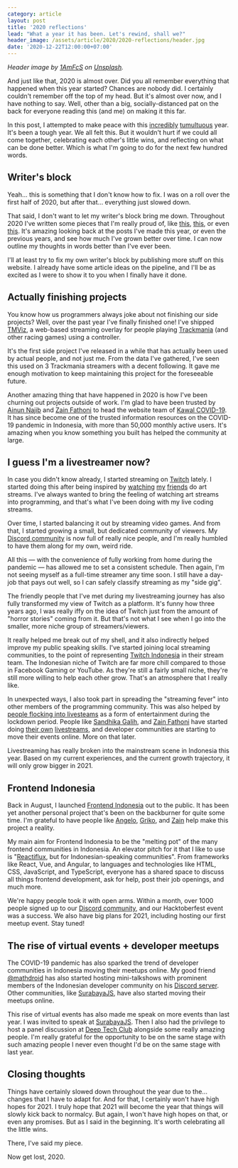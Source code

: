 ```yaml
---
category: article
layout: post
title: '2020 reflections'
lead: "What a year it has been. Let's rewind, shall we?"
header_image: /assets/article/2020/2020-reflections/header.jpg
date: '2020-12-22T12:00:00+07:00'
---
```


_Header image by [1AmFcS](https://unsplash.com/@1amfcs) on [Unsplash](https://unsplash.com/photos/WBXeMvMNil0)._

And just like that, 2020 is almost over. Did you all remember everything that happened when this year started? Chances are nobody did. I certainly couldn't remember off the top of my head. But it's almost over now, and I have nothing to say. Well, other than a big, socially-distanced pat on the back for everyone reading this (and me) on making it this far.

In this post, I attempted to make peace with this [incredibly](https://www.who.int/emergencies/diseases/novel-coronavirus-2019) [tumultuous](https://blacklivesmatters.carrd.co/) year. It's been a tough year. We all felt this. But it wouldn't hurt if we could all come together, celebrating each other's little wins, and reflecting on what can be done better. Which is what I'm going to do for the next few hundred words.

## Writer's block

Yeah... this is something that I don't know how to fix. I was on a roll over the first half of 2020, but after that... everything just slowed down.

That said, I don't want to let my writer's block bring me down. Throughout 2020 I've written some pieces that I'm really proud of, like [this](/posts/2020/03/07/supercharging-your-nextjs-site-with-getstaticprops-and-getstaticpaths/), [this](/posts/2020/07/13/coil-web-monetization/), or even [this](https://www.motorsport101.com/a-tribute-to-a-100-gran-turismo-4-speedrun-attempt/). It's amazing looking back at the posts I've made this year, or even the previous years, and see how much I've grown better over time. I can now outline my thoughts in words better than I've ever been.

I'll at least try to fix my own writer's block by publishing more stuff on this website. I already have some article ideas on the pipeline, and I'll be as excited as I were to show it to you when I finally have it done.

## Actually finishing projects

You know how us programmers always joke about not finishing our side projects? Well, over the past year I've finally finished one! I've shipped [TMViz](https://tmviz.vercel.app/), a web-based streaming overlay for people playing [Trackmania](https://trackmania.com/) (and other racing games) using a controller.

It's the first side project I've released in a while that has actually been used by actual people, and not just me. From the data I've gathered, I've seen this used on 3 Trackmania streamers with a decent following. It gave me enough motivation to keep maintaining this project for the foreseeable future.

Another amazing thing that have happened in 2020 is how I've been churning out projects outside of work. I'm glad to have been trusted by [Ainun Najib](https://twitter.com/ainunnajib) and [Zain Fathoni](https://twitter.com/zainfathoni) to head the website team of [Kawal COVID-19](https://kawalcovid19.id/). It has since become one of the trusted information resources on the COVID-19 pandemic in Indonesia, with more than 50,000 monthly active users. It's amazing when you know something you built has helped the community at large.

## I guess I'm a livestreamer now?

In case you didn't know already, I started streaming on [Twitch](https://www.twitch.tv/resir014) lately. I started doing this after being inspired by [watching](https://www.twitch.tv/cottonwings) [my](https://www.twitch.tv/Mr_Randomnese) [friends](https://www.twitch.tv/Capssimistic) do art streams. I've always wanted to bring the feeling of watching art streams into programming, and that's what I've been doing with my live coding streams.

Over time, I started balancing it out by streaming video games. And from that, I started growing a small, but dedicated community of viewers. My [Discord community](https://discord.gg/ws3P4wf) is now full of really nice people, and I'm really humbled to have them along for my own, weird ride.

All this — with the convenience of fully working from home during the pandemic — has allowed me to set a consistent schedule. Then again, I'm not seeing myself as a full-time streamer any time soon. I still have a day-job that pays out well, so I can safely classify streaming as my "side gig".

The friendly people that I've met during my livestreaming journey has also fully transformed my view of Twitch as a platform. It's funny how three years ago, I was really iffy on the idea of Twitch just from the amount of "horror stories" coming from it. But that's not what I see when I go into the smaller, more niche group of streamers/viewers.

It really helped me break out of my shell, and it also indirectly helped improve my public speaking skills. I've started joining local streaming communities, to the point of representing [Twitch Indonesia](https://twitchindonesia.com/) in their stream team. The Indonesian niche of Twitch are far more chill compared to those in Facebook Gaming or YouTube. As they're still a fairly small niche, they're still more willing to help each other grow. That's an atmosphere that I really like.

In unexpected ways, I also took part in spreading the "streaming fever" into other members of the programming community. This was also helped by [people flocking into livesteams](https://blog.streamelements.com/state-of-the-stream-june-q2-2020-livestreaming-is-getting-much-larger-and-more-global-8acfc3fadbba) as a form of entertainment during the lockdown period. People like [Sandhika Galih](https://twitter.com/sandhikagalih), and [Zain Fathoni](https://twitter.com/zainfathoni) have started doing [their own](https://www.youtube.com/watch?v=zVEFR48Oi2s) [livestreams](https://www.youtube.com/watch?v=illuVAmt3kI), and developer communities are starting to move their events online. More on that later.

Livestreaming has really broken into the mainstream scene in Indonesia this year. Based on my current experiences, and the current growth trajectory, it will only grow bigger in 2021.

## Frontend Indonesia

Back in August, I launched [Frontend Indonesia](https://feid.dev/) out to the public. It has been yet another personal project that's been on the backburner for quite some time. I'm grateful to have people like [Angelo](https://twitter.com/UwUngelo), [Griko](https://twitter.com/griko_nibras), and [Zain](https://twitter.com/zainfathoni) help make this project a reality.

My main aim for Frontend Indonesia to be the "melting pot" of the many frontend communities in Indonesia. An elevator pitch for it that I like to use is "[Reactiflux](https://www.reactiflux.com/), but for Indonesian-speaking communities". From frameworks like React, Vue, and Angular, to languages and technologies like HTML, CSS, JavaScript, and TypeScript, everyone has a shared space to discuss all things frontend development, ask for help, post their job openings, and much more.

We're happy people took it with open arms. Within a month, over 1000 people signed up to our [Discord community](https://s.feid.dev/discord), and our Hacktoberfest event was a success. We also have big plans for 2021, including hosting our first meetup event. Stay tuned!

## The rise of virtual events + developer meetups

The COVID-19 pandemic has also sparked the trend of developer communities in Indonesia moving their meetups online. My good friend [@mathdroid](https://twitter.com/mathdroid) has also started hosting mini-talkshows with prominent members of the Indonesian developer community on his [Discord server](https://mathdro.id/discord). Other communities, like [SurabayaJS](https://surabayajs.org/), have also started moving their meetups online.

This rise of virtual events has also made me speak on more events than last year. I was invited to speak at [SurabayaJS](https://www.twitch.tv/videos/718100906). Then I also had the privilege to host a panel discussion at [Deep Tech Club](https://www.youtube.com/watch?v=nAbSRXkFC9M) alongside some really amazing people. I'm really grateful for the opportunity to be on the same stage with such amazing people I never even thought I'd be on the same stage with last year.

## Closing thoughts

Things have certainly slowed down throughout the year due to the... changes that I have to adapt for. And for that, I certainly won't have high hopes for 2021. I truly hope that 2021 will become the year that things will slowly kick back to normalcy. But again, I won't have high hopes on that, or even any promises. But as I said in the beginning. It's worth celebrating all the little wins.

There, I've said my piece.

Now get lost, 2020.
